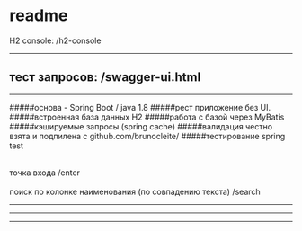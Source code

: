 # readme

H2 console: /h2-console
___
тест запросов: /swagger-ui.html
---

___
#####основа - Spring Boot / java 1.8
#####рест приложение без UI.
#####встроенная база данных H2
#####работа с базой через MyBatis
#####кэшируемые запросы (spring cache)
#####валидация честно взята и подпилена с github.com/brunocleite/
#####тестирование spring test

<br>точка входа /enter </br>
<br>поиск по колонке наименования (по совпадению текста) /search </br>



___

___

___